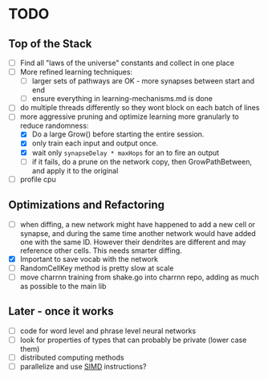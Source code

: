 # TODO

## Top of the Stack
- [ ] Find all "laws of the universe" constants and collect in one place
- [ ] More refined learning techniques:
    - [ ] larger sets of pathways are OK - more synapses between start and end
    - [ ] ensure everything in learning-mechanisms.md is done
- [ ] do multiple threads differently so they wont block on each batch of lines
- [ ] more aggressive pruning and optimize learning more granularly to reduce randomness:
    - [x] Do a large Grow() before starting the entire session.
    - [x] only train each input and output once.
    - [x] wait only `synapseDelay * maxHops` for an to fire an output
    - [ ] if it fails, do a prune on the network copy, then GrowPathBetween, and apply it to the original
- [ ] profile cpu

## Optimizations and Refactoring
- [ ] when diffing, a new network might have happened to add a new cell or synapse, and during the
same time another network would have added one with the same ID. However their dendrites are
different and may reference other cells. This needs smarter diffing.
- [x] Important to save vocab with the network
- [ ] RandomCellKey method is pretty slow at scale
- [ ] move charrnn training from shake.go into charrnn repo, adding as much as possible to the main lib

## Later - once it works
- [ ] code for word level and phrase level neural networks
- [ ] look for properties of types that can probably be private (lower case them)
- [ ] distributed computing methods
- [ ] parallelize and use [SIMD](https://github.com/bjwbell/gensimd) instructions?

